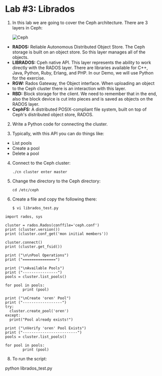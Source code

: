 # Lab #3: Librados

1. In this lab we are going to cover the Ceph architecture. There are 3 layers in Ceph:

    ![Ceph](https://raw.githubusercontent.com/avimorgm/k8s/master/images/blockStorage_orang23e_232320x242_0.png)

  - **RADOS:** Reliable Autonomous Distributed Object Store. The Ceph storage is built on an object store. So this layer manages all of the objects.
  - **LIBRADOS:** Cpeh native API. This layer represents the ability to work directly with the RADOS layer. There are libraries available for C++, Java, Python, Ruby, Erlang, and PHP. In our Demo, we will use Python for the exercise.
  - **RGW:** Rados Gateway, the Object interface. When uploading an object to the Ceph cluster there is an interaction with this layer.
  - **RBD:** Block storage for the client. We need to remember that in the end, also the block device is cut into pieces and is saved as objects on the RADOS layer.
  - **CephFS:** A distributed POSIX-compliant file system, built on top of Ceph's distributed object store, RADOS.
  
2. Write a Python code for connecting the cluster.

3. Typically, with this API you can do things like: 

  - List pools
  - Create a pool
  - Delete a pool
  
  4. Connect to the Ceph cluster:
  
      ```
      ./cn cluster enter master
      ```
      
5. Change the directory to the Ceph directory:

    ```
    cd /etc/ceph
    ```
    
6. Create a file and copy the following there:

    ```
    $ vi librados_test.py
    ```

```
import rados, sys

cluster = rados.Rados(conffile='ceph.conf')
print (cluster.version())
print (cluster.conf_get('mon initial members'))

cluster.connect()
print (cluster.get_fsid())

print ("\n\nPool Operations")
print ("===============")

print ("\nAvailable Pools")
print ("----------------")
pools = cluster.list_pools()

for pool in pools:
        print (pool)

print ("\nCreate 'oren' Pool")
print ("------------------")
try:
  cluster.create_pool('oren')
except:
  print("Pool already exists!")

print ("\nVerify 'oren' Pool Exists")
print ("-------------------------")
pools = cluster.list_pools()

for pool in pools:
        print (pool)
```
    
8. To run the script:

python librados_test.py
    
